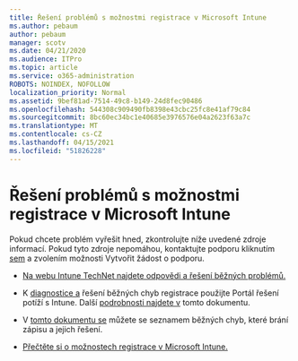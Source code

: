 ```yaml
---
title: Řešení problémů s možnostmi registrace v Microsoft Intune
ms.author: pebaum
author: pebaum
manager: scotv
ms.date: 04/21/2020
ms.audience: ITPro
ms.topic: article
ms.service: o365-administration
ROBOTS: NOINDEX, NOFOLLOW
localization_priority: Normal
ms.assetid: 9bef81ad-7514-49c8-b149-24d8fec90486
ms.openlocfilehash: 544308c909490fb8398e43cbc25fc8e41af79c84
ms.sourcegitcommit: 8bc60ec34bc1e40685e3976576e04a2623f63a7c
ms.translationtype: MT
ms.contentlocale: cs-CZ
ms.lasthandoff: 04/15/2021
ms.locfileid: "51826228"
---
```

# <a name="troubleshoot-issues-with-enrollment-options-microsoft-intune"></a>Řešení problémů s možnostmi registrace v Microsoft Intune

Pokud chcete problém vyřešit hned, zkontrolujte níže uvedené zdroje informací. Pokud tyto zdroje nepomáhou, kontaktujte podporu kliknutím [sem](https://portal.azure.com/#blade/Microsoft_Intune_DeviceSettings/ExtensionLandingBlade/help) a zvolením možnosti Vytvořit žádost o podporu. 
  
- [Na webu Intune TechNet najdete odpovědi a řešení běžných problémů.](https://social.technet.microsoft.com/Forums/home?category=microsoftintune&amp;filter=alltypes&amp;sort=lastpostdesc)
    
- K [diagnostice a](https://devicemanagement.microsoft.com/#blade/Microsoft_Intune_DeviceSettings/TroubleshootBlade) řešení běžných chyb registrace použijte Portál řešení potíží s Intune. Další [podrobnosti najdete v](https://docs.microsoft.com/intune/help-desk-operators) tomto dokumentu. 
    
- V [tomto dokumentu se](https://docs.microsoft.com/troubleshoot/mem/intune/troubleshoot-device-enrollment-in-intune) můžete se seznamem běžných chyb, které brání zápisu a jejich řešení. 
    
- [Přečtěte si o možnostech registrace v Microsoft Intune.](https://docs.microsoft.com/intune/enrollment-options)
    

